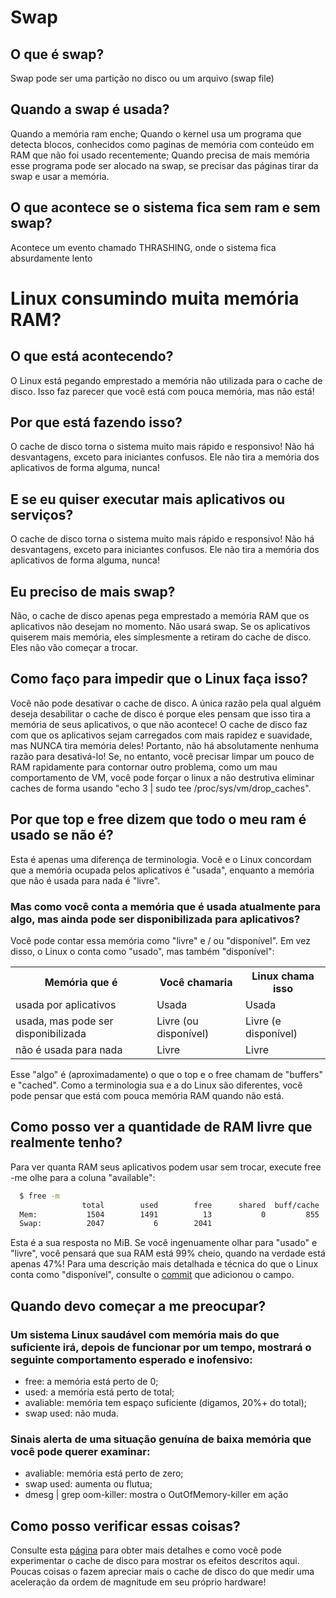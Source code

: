 # Swap

## O que é swap?
Swap pode ser uma partição no disco ou um arquivo (swap file)

## Quando a swap é usada?
  Quando a memória ram enche;
  Quando o kernel usa um programa que detecta blocos, conhecidos como paginas de memória com conteúdo em RAM que não foi usado recentemente;
  Quando precisa de mais memória esse programa pode ser alocado na swap, se precisar das páginas tirar da swap e usar a memória.



## O que acontece se o sistema fica sem ram e sem swap?
  Acontece um evento chamado THRASHING, onde o sistema fica absurdamente lento


# Linux consumindo muita memória RAM?

## O que está acontecendo?
  O Linux está pegando emprestado a memória não utilizada para o cache de disco. Isso faz parecer que você está com pouca memória, mas não está!

## Por que está fazendo isso?
  O cache de disco torna o sistema muito mais rápido e responsivo! Não há desvantagens, exceto para iniciantes confusos. Ele não tira a memória dos aplicativos de forma alguma, nunca!

## E se eu quiser executar mais aplicativos ou serviços?
  O cache de disco torna o sistema muito mais rápido e responsivo! Não há desvantagens, exceto para iniciantes confusos. Ele não tira a memória dos aplicativos de forma alguma, nunca!

## Eu preciso de mais swap?
  Não, o cache de disco apenas pega emprestado a memória RAM que os aplicativos não desejam no momento. Não usará swap. Se os aplicativos quiserem mais memória, eles simplesmente a retiram do cache de disco. Eles não vão começar a trocar.

## Como faço para impedir que o Linux faça isso?
  Você não pode desativar o cache de disco. A única razão pela qual alguém deseja desabilitar o cache de disco é porque eles pensam que isso tira a memória de seus aplicativos, o que não acontece! O cache de disco faz com que os aplicativos sejam carregados com mais rapidez e suavidade, mas NUNCA tira memória deles! Portanto, não há absolutamente nenhuma razão para desativá-lo!
  Se, no entanto, você precisar limpar um pouco de RAM rapidamente para contornar outro problema, como um mau comportamento de VM, você pode forçar o linux a não destrutiva eliminar caches de forma usando "echo 3 | sudo tee /proc/sys/vm/drop_caches".

## Por que top e free dizem que todo o meu ram é usado se não é?
  Esta é apenas uma diferença de terminologia. Você e o Linux concordam que a memória ocupada pelos aplicativos é "usada", enquanto a memória que não é usada para nada é   "livre".
  ### Mas como você conta a memória que é usada atualmente para algo, mas ainda pode ser disponibilizada para aplicativos?
   Você pode contar essa memória como "livre" e / ou "disponível". Em vez disso, o Linux o conta como "usado", mas também "disponível":
    <table style="width:100%">
      <tr>
        <th>Memória que é</th>
        <th>Você chamaria</th> 
        <th>Linux chama isso</th>
      </tr>
      <tr>
        <td>usada por aplicativos</td>
        <td>Usada</td>
        <td>Usada</td>
      </tr>
      <tr>
        <td>usada, mas pode ser disponibilizada</td>
        <td>Livre (ou disponível)</td>
        <td>Livre (e disponível)</td>
      </tr>
      <tr>
        <td>não é usada para nada</td>
        <td>Livre</td>
        <td>Livre</td>
      </tr>
    </table>

   Esse "algo" é (aproximadamente) o que o top e o free chamam de "buffers" e "cached". Como a terminologia sua e a do Linux são diferentes, você pode pensar que está com pouca memória RAM quando não está.

## Como posso ver a quantidade de RAM livre que realmente tenho?
  Para ver quanta RAM seus aplicativos podem usar sem trocar, execute free -me olhe para a coluna "available":
  ```bash
    $ free -m
                  total        used        free      shared  buff/cache   available
    Mem:           1504        1491          13           0         855      792
    Swap:          2047           6        2041
  ```

  Esta é a sua resposta no MiB. Se você ingenuamente olhar para "usado" e "livre", você pensará que sua RAM está 99% cheio, quando na verdade está apenas 47%!
  Para uma descrição mais detalhada e técnica do que o Linux conta como "disponível", consulte o [commit](https://git.kernel.org/pub/scm/linux/kernel/git/torvalds/linux.git/commit/?id=34e431b0ae398fc54ea69ff85ec700722c9da773) que adicionou o campo.

## Quando devo começar a me preocupar?

### Um sistema Linux saudável com memória mais do que suficiente irá, depois de funcionar por um tempo, mostrará o seguinte comportamento esperado e inofensivo:
  * free: a memória está perto de 0;
  * used: a memória está perto de total;
  * avaliable: memória tem espaço suficiente (digamos, 20%+ do total);
  * swap used: não muda.

### Sinais alerta de uma situação genuína de baixa memória que você pode querer examinar:
  * avaliable: memória está perto de zero;
  * swap used: aumenta ou flutua;
  * dmesg | grep oom-killer: mostra o OutOfMemory-killer em ação

## Como posso verificar essas coisas?
  Consulte esta [página](https://www.linuxatemyram.com/play.html) para obter mais detalhes e como você pode experimentar o cache de disco para mostrar os efeitos descritos aqui. Poucas coisas o fazem apreciar mais o cache de disco do que medir uma aceleração da ordem de magnitude em seu próprio hardware!
